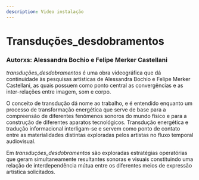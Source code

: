 ```yaml
---
description: Video instalação
---
```


# Transduções\_desdobramentos

### **Autorxs: Alessandra Bochio e Felipe Merker Castellani**

_transduções\_desdobramentos_ é uma obra videográfica que dá continuidade às pesquisas artísticas de Alessandra Bochio e Felipe Merker Castellani, as quais possuem como ponto central as convergências e as inter-relações entre imagem, som e corpo.

O conceito de transdução dá nome ao trabalho, e é entendido enquanto um processo de transformação energética que serve de base para a compreensão de diferentes fenômenos sonoros do mundo físico e para a construção de diferentes aparatos tecnológicos. Transdução energética e tradução informacional interligam-se e servem como ponto de contato entre as materialidades distintas exploradas pelos artistas no fluxo temporal audiovisual.

Em _transduções\_desdobramentos_ são exploradas estratégias operatórias que geram simultaneamente resultantes sonoras e visuais constituindo uma relação de interdependência mútua entre os diferentes meios de expressão artística solicitados.

